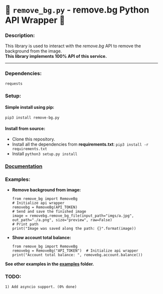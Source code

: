 # 🍰 `remove_bg.py` - remove.bg Python API Wrapper 🍰
### Description:
This library is used to interact with the *remove.bg* API to remove the background from the image. \
**This library implements 100% API of this service.**
**********************************************************************
### Dependencies:
```requests```
### Setup:
#### Simple install using pip:
`pip3 install remove-bg.py`
#### Install from source:
* Clone this repository.
* Install all the dependencies from **requirements.txt**: ```pip3 install -r requirements.txt```
* Install ``python3 setup.py install``
### [Documentation](https://ophoperhpo.github.io/removebg.py/)
### Examples:
* **Remove background from image:** 
    ```
    from remove_bg import RemoveBg
    # Initialize api wrapper
    removebg = RemoveBg(API_TOKEN)  
    # Send and save the finished image
    image = removebg.remove_bg_file(input_path="imgs/a.jpg", out_path="./a.png", size="preview", raw=False)  
    # Print path
    print("Image was saved along the path: {}".format(image))
    ```
* **Show account total balance:** 
    ```
    from remove_bg import RemoveBg
    removebg = RemoveBg("API_TOKEN")  # Initialize api wrapper
    print("Account total balance: ", removebg.account.balance())
    ```
**See other examples in the [examples](../master/examples/) folder.**
### TODO:
```
1) Add asyncio support. (0% done)
```
